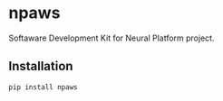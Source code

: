# npaws
Softaware Development Kit for Neural Platform project.

## Installation
```
pip install npaws
```
